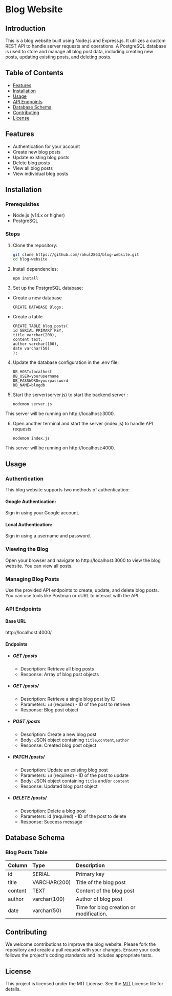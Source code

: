 
# Blog Website

## Introduction

This is a blog website built using Node.js and Express.js. It utilizes a custom REST API to handle server requests and operations. A PostgreSQL database is used to store and manage all blog post data, including creating new posts, updating existing posts, and deleting posts.

## Table of Contents

- [Features](#features)
- [Installation](#installation)
- [Usage](#usage)
- [API Endpoints](#api-endpoints)
- [Database Schema](#database-schema)
- [Contributing](#contributing)
- [License](#license)

## Features
- Authentication for your account
- Create new blog posts
- Update existing blog posts
- Delete blog posts
- View all blog posts
- View individual blog posts

## Installation

### Prerequisites

- Node.js (v14.x or higher)
- PostgreSQL

### Steps

1. Clone the repository:
   ```bash
   git clone https://github.com/rahul2863/blog-website.git
   cd blog-website

2. Install dependencies:
    ```
    npm install

3. Set up the PostgreSQL database:

- Create a new database

    ```
    CREATE DATABASE Blogs;

- Create a table

    ```
    CREATE TABLE blog_posts(
    id SERIAL PRIMARY KEY,
    title varchar(200),
    content text,
    author varchar(100),
    date varchar(50)
    ); 

4. Update the database configuration in the .env file:

    ```
    DB_HOST=localhost
    DB_USER=yourusername
    DB_PASSWORD=yourpassword
    DB_NAME=blogdb

5. Start the server(server.js) to start the backend server :
    ```
    nodemon server.js
This server will be running on http://localhost:3000.

6. Open another terminal and start the server (index.js) to handle API requests

    ```
    nodemon index.js
This server will be running on http://localhost:4000.

## Usage
### Authentication
This blog website supports two methods of authentication:
#### Google Authentication:
Sign in using your Google account.
#### Local Authentication: 
Sign in using a username and password.

### Viewing the Blog

Open your browser and navigate to http://localhost:3000 to view the blog website. You can view all posts.

### Managing Blog Posts
Use the provided API endpoints to create, update, and delete blog posts. You can use tools like Postman or cURL to interact with the API.

### API Endpoints
#### Base URL
http://localhost:4000/

#### Endpoints
- ##### GET /posts
  - Description: Retrieve all blog posts
  - Response: Array of blog post objects

- ##### GET /posts/

  - Description: Retrieve a single blog post by ID
  - Parameters: `id` (required) - ID of the post to retrieve
  - Response: Blog post object


- ##### POST /posts

  - Description: Create a new blog post
  - Body: JSON object containing `title`,`content`,`author`
  - Response: Created blog post object


- ##### PATCH /posts/

  - Description: Update an existing blog post
  - Parameters: `id` (required) - ID of the post to update
  - Body: JSON object containing `title` and/or `content`
  - Response: Updated blog post object

- ##### DELETE /posts/

  - Description: Delete a blog post
  - Parameters: id (required) - ID of the post to delete
  - Response: Success message


## Database Schema
### Blog Posts Table


| Column |  Type  | Description |
|:-----|:--------|:------|
|id|SERIAL|Primary key|
|title|VARCHAR(200)|Title of the blog post|
|content|TEXT|Content of the blog post|
|author|varchar(100)|Author of blog post|
|date|varchar(50)|Time for blog creation or modification.|





## Contributing

We welcome contributions to improve the blog website. Please fork the repository and create a pull request with your changes. Ensure your code follows the project's coding standards and includes appropriate tests.


## License
This project is licensed under the MIT License. See the [MIT](https://choosealicense.com/licenses/mit/) License file for details.


